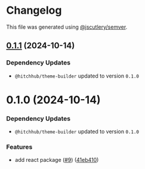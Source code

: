 # Changelog

This file was generated using [@jscutlery/semver](https://github.com/jscutlery/semver).

## [0.1.1](https://github.com/hitchhubio/hitchhub/compare/@hitchhub/theme-default-0.1.0...@hitchhub/theme-default-0.1.1) (2024-10-14)

### Dependency Updates

* `@hitchhub/theme-builder` updated to version `0.1.0`


# 0.1.0 (2024-10-14)

### Dependency Updates

* `@hitchhub/theme-builder` updated to version `0.1.0`

### Features

* add react package ([#9](https://github.com/hitchhubio/hitchhub/issues/9)) ([41eb410](https://github.com/hitchhubio/hitchhub/commit/41eb4100f418da84f9d7292421e4375f947dea56))
